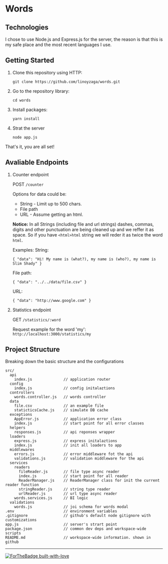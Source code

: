 # Words

## Technologies

I chose to use Node.js and Express.js for the server, the reason is that this is my safe place and the most recent languages I use.

## Getting Started

1. Clone this repository using HTTP:

   `git clone https://github.com/linoyzaga/words.git`

2. Go to the repository library:

   `cd words`

3. Install packages:

   `yarn install`

4. Strat the server

   `node app.js`

That's it, you are all set!

## Avaliable Endpoints

1. Counter endpoint

   POST `/counter`

   Options for data could be:

   - String - Limit up to 500 chars.
   - File path
   - URL - Assume getting an html.

   **Notice:**
   In all Strings (including file and url strings) dashes, commas, digits and other punctuation are being cleaned up and we reffer it as space. So if you have `<html>html` string we will reder it as twice the word `html`.

   Examples:
   String:

   `{ "data": "Hi! My name is (what?), my name is (who?), my name is Slim Shady" }`

   File path:

   `{ "data": "../../data/file.csv" }`

   URL:

   `{ "data": "http://www.google.com" }`

2. Statistics endpoint

   GET `/statistics/:word`

   Request example for the word 'my': `http://localhost:3000/statistics/my`

## Project Structure

Breaking down the basic structure and the configurations

```
src/
  api
    index.js              // application router
  config
    index.js              // config initalaztions
  controllers
    words.controller.js   // words controller
  data
    file.csv              // an example file
    staticticsCache.js    // simulate DB cache
  exceptions
    AppError.js           // application error class
    index.js              // start point for all error classes
  helpers
    responses.js          // api reponses wrapper
  loaders
    express.js            // express initalaztions
    index.js              // init all loaders to app
  middlewares
    errors.js             // error middleware fot the api
    validations.js        // validation middleware for the api
  services
    readers
      fileReader.js       // file type async reader
      index.js            // start point for all reader
      ReaderManager.js    // ReaderManager class for init the current reader function
      stringReader.js     // string type reader
      urlReader.js        // url type async reader
    words.services.js     // BI logic
  validations
    words.js              // joi schema for words modal
.env                      // environment variables
.gitignore                // github's default node gitignore with customizations
app.js                    // server's strart point
package.json              // common dev deps and workspace-wide scripts
README.md                 // workspace-wide information. shown in github
```

---

[![ForTheBadge built-with-love](http://ForTheBadge.com/images/badges/built-with-love.svg)](https://github.com/linoyzaga/words.git)
